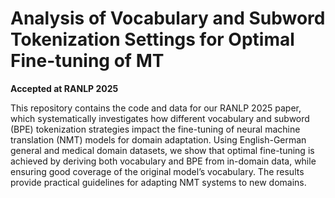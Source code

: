 # Analysis of Vocabulary and Subword Tokenization Settings for Optimal Fine-tuning of MT

**Accepted at RANLP 2025**

This repository contains the code and data for our RANLP 2025 paper, which systematically investigates how different vocabulary and subword (BPE) tokenization strategies impact the fine-tuning of neural machine translation (NMT) models for domain adaptation. Using English-German general and medical domain datasets, we show that optimal fine-tuning is achieved by deriving both vocabulary and BPE from in-domain data, while ensuring good coverage of the original model’s vocabulary. The results provide practical guidelines for adapting NMT systems to new domains.
